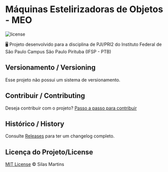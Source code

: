 # Máquinas Estelirizadoras de Objetos - MEO

![license](https://img.shields.io/github/license/silasfmartins/super-trunfo-brasileirao-serie-a-2021)

🖥 Projeto desenvolvido para a disciplina de PJI/PRI2 do Instituto Federal de São Paulo Campus São Paulo Pirituba (IFSP - PTB)

## Versionamento / Versioning

Esse projeto não possui um sistema de versionamento.

## Contribuir / Contributing

Deseja contribuir com o projeto? [Passo a passo para contribuir](https://github.com/silasfmartins/super-trunfo-brasileirao-serie-a-2021/blob/master/Contributing.md)

## Histórico / History

Consulte [Releases](https://github.com/silasfmartins/super-trunfo-brasileirao-serie-a-2021/releases) para ter um changelog completo.

## Licença do Projeto/License

[MIT License](https://github.com/silasfmartins/super-trunfo-brasileirao-serie-a-2021/blob/master/LICENSE) © Silas Martins